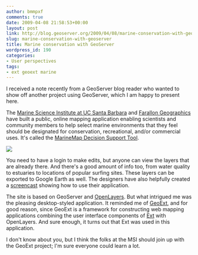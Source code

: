 ```yaml
---
author: bmmpxf
comments: true
date: 2009-04-08 21:58:53+00:00
layout: post
link: http://blog.geoserver.org/2009/04/08/marine-conservation-with-geoserver/
slug: marine-conservation-with-geoserver
title: Marine conservation with GeoServer
wordpress_id: 190
categories:
- User perspectives
tags:
- ext geoext marine
---
```


I received a note recently from a GeoServer blog reader who wanted to show off another project using GeoServer, which I am happy to present here.

The [Marine Science Institute at UC Santa Barbara](http://www.msi.ucsb.edu/) and [Farallon Geographics](http://www.fargeo.com/) have built a public, online mapping application enabling scientists and community members to help select marine environments that they feel should be designated for conservation, recreational, and/or commercial uses.  It's called the [MarineMap Decision Support Tool](http://www.marinemap.org/marinemap/).

[![](/img/uploads/marinemap1-300x1771.png)](/img/uploads/marinemap11.png)

You need to have a login to make edits, but anyone can view the layers that are already there.  And there's a good amount of info too, from water quality to estuaries to locations of popular surfing sites.  These layers can be exported to Google Earth as well.  The designers have also helpfully created a [screencast](http://marinemap.org/demos/mmintro/mmintro.htm) showing how to use their application.

The site is based on GeoServer and [OpenLayers](http://openlayers.org).  But what intrigued me was the pleasing desktop-styled application.  It reminded me of [GeoExt](http://geoext.org), and for good reason, since GeoExt is a framework for constructing web mapping applications combining the user interface components of [Ext](http://extjs.com/) with OpenLayers.  And sure enough, it turns out that Ext was used in this application.

I don't know about you, but I think the folks at the MSI should join up with the GeoExt project; I'm sure everyone could learn a lot.
